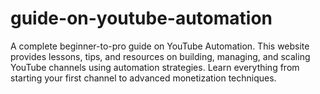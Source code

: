# guide-on-youtube-automation
A complete beginner-to-pro guide on YouTube Automation. This website provides lessons, tips, and resources on building, managing, and scaling YouTube channels using automation strategies. Learn everything from starting your first channel to advanced monetization techniques.
